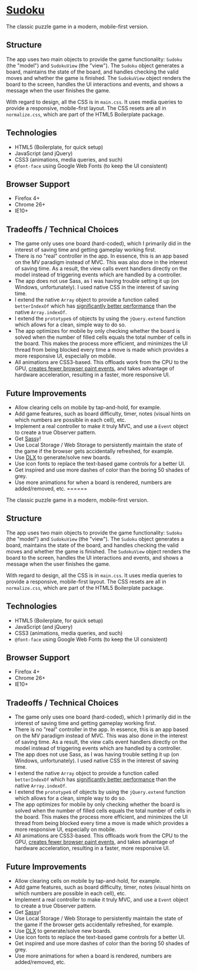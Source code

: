 [Sudoku](http://94e1561.5minfork.com/)
======

The classic puzzle game in a modern, mobile-first version.

## Structure

The app uses two main objects to provide the game functionality: `Sudoku` (the "model") and
`SudokuView` (the "view"). The `Sudoku` object generates a board, maintains the state of the
board, and handles checking the valid moves and whether the game is finished. The `SudokuView`
object renders the board to the screen, handles the UI interactions and events, and shows a
message when the user finishes the game.

With regard to design, all the CSS is in `main.css`. It uses media queries to provide a responsive,
mobile-first layout. The CSS resets are all in `normalize.css`, which are part of the HTML5 Boilerplate
package.


## Technologies

- HTML5 (Boilerplate, for quick setup)
- JavaScript (and jQuery)
- CSS3 (animations, media queries, and such)
- `@font-face` using Google Web Fonts (to keep the UI consistent)

## Browser Support

- Firefox 4+
- Chrome 26+
- IE10+

## Tradeoffs / Technical Choices

- The game only uses one board (hard-coded), which I primarily did in the interest of saving time
and getting gameplay working first.
- There is no "real" controller in the app. In essence, this is an app based on the MV paradigm
instead of MVC. This was also done in the interest of saving time. As a result, the view calls
event handlers directly on the model instead of triggering events which are handled by a controller.
- The app does not use Sass, as I was having trouble setting it up (on Windows, unfortunately). I used native CSS in
the interest of saving time.
- I extend the native `Array` object to provide a function called `betterIndexOf` which has
[significantly better performance](http://jsperf.com/thor-indexof-vs-for/5) than the native `Array.indexOf`.
- I extend the `prototype`s of objects by using the `jQuery.extend` function which allows for a clean, simple
way to do so.
- The app optimizes for mobile by only checking whether the board is solved when the number of filled cells
equals the total number of cells in the board. This makes the process more efficient, and minimizes the UI
thread from being blocked every time a move is made which provides a more responsive UI, especially on mobile.
- All animations are CSS3-based. This offloads work from the CPU to the GPU,
[creates fewer browser paint events](http://www.paulirish.com/2012/why-moving-elements-with-translate-is-better-than-posabs-topleft/),
and takes advantage of hardware acceleration, resulting in a faster, more responsive UI.

## Future Improvements

- Allow clearing cells on mobile by tap-and-hold, for example.
- Add game features, such as board difficulty, timer, notes (visual hints on which numbers are possible in each cell), etc.
- Implement a real controller to make it truly MVC, and use a `Event` object to create a true Observer pattern.
- Get [Sass](http://sass-lang.com/)y!
- Use Local Storage / Web Storage to persistently maintain the state of the game if the browser gets accidentally
refreshed, for example.
- Use [DLX](http://en.wikipedia.org/wiki/Dancing_Links) to generate/solve new boards.
- Use icon fonts to replace the text-based game controls for a better UI.
- Get inspired and use more dashes of color than the boring 50 shades of grey.
- Use more animations for when a board is rendered, numbers are added/removed, etc.
======

The classic puzzle game in a modern, mobile-first version.

## Structure

The app uses two main objects to provide the game functionality: `Sudoku` (the "model") and
`SudokuView` (the "view"). The `Sudoku` object generates a board, maintains the state of the
board, and handles checking the valid moves and whether the game is finished. The `SudokuView`
object renders the board to the screen, handles the UI interactions and events, and shows a
message when the user finishes the game.

With regard to design, all the CSS is in `main.css`. It uses media queries to provide a responsive,
mobile-first layout. The CSS resets are all in `normalize.css`, which are part of the HTML5 Boilerplate
package.


## Technologies

- HTML5 (Boilerplate, for quick setup)
- JavaScript (and jQuery)
- CSS3 (animations, media queries, and such)
- `@font-face` using Google Web Fonts (to keep the UI consistent)

## Browser Support

- Firefox 4+
- Chrome 26+
- IE10+

## Tradeoffs / Technical Choices

- The game only uses one board (hard-coded), which I primarily did in the interest of saving time
and getting gameplay working first.
- There is no "real" controller in the app. In essence, this is an app based on the MV paradigm
instead of MVC. This was also done in the interest of saving time. As a result, the view calls
event handlers directly on the model instead of triggering events which are handled by a controller.
- The app does not use Sass, as I was having trouble setting it up (on Windows, unfortunately). I used native CSS in
the interest of saving time.
- I extend the native `Array` object to provide a function called `betterIndexOf` which has
[significantly better performance](http://jsperf.com/thor-indexof-vs-for/5) than the native `Array.indexOf`.
- I extend the `prototype`s of objects by using the `jQuery.extend` function which allows for a clean, simple
way to do so.
- The app optimizes for mobile by only checking whether the board is solved when the number of filled cells
equals the total number of cells in the board. This makes the process more efficient, and minimizes the UI
thread from being blocked every time a move is made which provides a more responsive UI, especially on mobile.
- All animations are CSS3-based. This offloads work from the CPU to the GPU,
[creates fewer browser paint events](http://www.paulirish.com/2012/why-moving-elements-with-translate-is-better-than-posabs-topleft/),
and takes advantage of hardware acceleration, resulting in a faster, more responsive UI.

## Future Improvements

- Allow clearing cells on mobile by tap-and-hold, for example.
- Add game features, such as board difficulty, timer, notes (visual hints on which numbers are possible in each cell), etc.
- Implement a real controller to make it truly MVC, and use a `Event` object to create a true Observer pattern.
- Get [Sass](http://sass-lang.com/)y!
- Use Local Storage / Web Storage to persistently maintain the state of the game if the browser gets accidentally
refreshed, for example.
- Use [DLX](http://en.wikipedia.org/wiki/Dancing_Links) to generate/solve new boards.
- Use icon fonts to replace the text-based game controls for a better UI.
- Get inspired and use more dashes of color than the boring 50 shades of grey.
- Use more animations for when a board is rendered, numbers are added/removed, etc.
